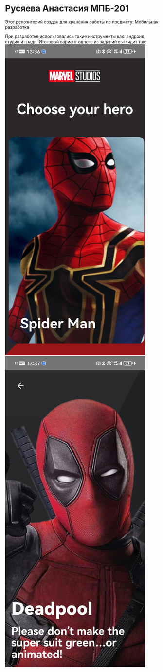 # Русяева Анастасия МПБ-201

Этот репозиторий создан для хранения работы по предмету: Мобильная разработка

При разработке использовались такие инструменты как: андроид студио и градл.
Итоговый вариант одного из заданий выглядит так:
![pretty spiderman](image.png)![gooddedpul](image2.jpg)